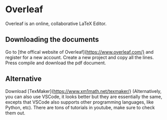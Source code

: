 # Overleaf

Overleaf is an online, collaborative LaTeX Editor. 

## Downloading the documents

Go to [the offical website of Overleaf]{https://www.overleaf.com/} and register for a new account. Create a new project and copy all the lines. Press compile and download the pdf document.

## Alternative

Download [TexMaker]{https://www.xm1math.net/texmaker/} (Alternatively, you can also use VSCode, it looks better but they are essentially the same, excepts that VSCode also supports other programming languages, like Python, etc). There are tons of tutorials in youtube, make sure to check them out.
